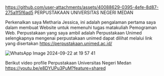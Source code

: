 
https://github.com/user-attachments/assets/40088629-0395-4efe-8d87-275a1f5f6ad5
PERPUSTAKAAN UNIVERSITAS NEGERI MEDAN

Perkenalkan saya Metharia Jessica, ini adalah pengalaman pertama saya dalam membuat Website untuk memenuhi tugas matakuliah Pemograman Web. Perpustakaan yang saya ambil adalah Perpustakaan Unimed selengkapnya mengenai perpustakaan unimed dapat dilihat melalui link yang disertakan https://perpustakaan.unimed.ac.id/

![WhatsApp Image 2024-09-22 at 19 57 41](https://github.com/user-attachments/assets/39e963ec-fc2f-4451-8cb7-2aa81ee63a35)

Berikut video profile Perpustakaan Universitas Negeri Medan
https://youtu.be/e8DYUPu3PuM?feature=shared



